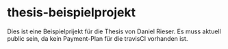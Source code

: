 # thesis-beispielprojekt
Dies ist eine Beispielprijekt für die Thesis von Daniel Rieser. Es muss aktuell public sein, da kein Payment-Plan für die travisCI vorhanden ist. 
